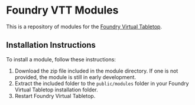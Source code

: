 # Foundry VTT Modules

This is a repository of modules for the [Foundry Virtual Tabletop](https://www.patreon.com/foundryvtt/posts).

## Installation Instructions

To install a module, follow these instructions:

1. Download the zip file included in the module directory. If one is not provided, the module is still in early development.
2. Extract the included folder to the `public/modules` folder in your Foundry Virtual Tabletop installation folder.
3. Restart Foundry Virtual Tabletop. 

